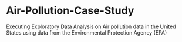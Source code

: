 # Air-Pollution-Case-Study
Executing Exploratory Data Analysis on Air pollution data in the United States using data from the Environmental Protection Agency (EPA)
